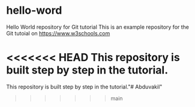 # hello-word
Hello World repository for Git tutorial
This is an example repository for the Git tutoial on https://www.w3schools.com

<<<<<<< HEAD
This repository is built step by step in the tutorial.
=======
This repository is built step by step in the tutorial."# Abduvakil" 
>>>>>>> main
